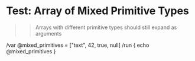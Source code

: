 # Test: Array of Mixed Primitive Types

>> Arrays with different primitive types should still expand as arguments

/var @mixed_primitives = ["text", 42, true, null]
/run { echo @mixed_primitives }
